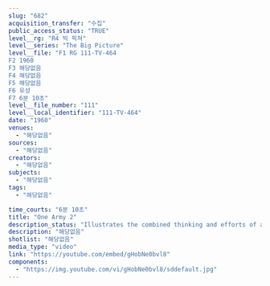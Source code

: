 ```yaml
---
slug: "682"
acquisition_transfer: "수집"
public_access_status: "TRUE"
level__rg: "R4 빅 픽쳐"
level__series: "The Big Picture"
level__file: "F1 RG 111-TV-464
F2 1960
F3 해당없음
F4 해당없음
F5 해당없음
F6 유성
F7 6분 10초"
level__file_number: "111"
level__local_identifier: "111-TV-464"
date: "1960"
venues: 
  - "해당없음"
sources: 
  - "해당없음"
creators: 
  - "해당없음"
subjects: 
  - "해당없음"
tags: 
  - "해당없음"

time_courts: "6분 10초"
title: "One Army 2"
description_status: "Illustrates the combined thinking and efforts of all branches of the army and how they work as a team."
description: "해당없음"
shotlist: "해당없음"
media_type: "video"
link: "https://youtube.com/embed/gHobNe0bvl8"
components: 
  - "https://img.youtube.com/vi/gHobNe0bvl8/sddefault.jpg"
---
```

